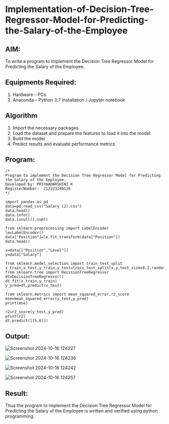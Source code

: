 # Implementation-of-Decision-Tree-Regressor-Model-for-Predicting-the-Salary-of-the-Employee

## AIM:
To write a program to implement the Decision Tree Regressor Model for Predicting the Salary of the Employee.

## Equipments Required:
1. Hardware – PCs
2. Anaconda – Python 3.7 Installation / Jupyter notebook

## Algorithm
1. Import the necessary packages
2. Load the dataset and prepare the features to load it into the model
3. Build the model
4. Predict results and evaluate performance metrics

## Program:
```
/*
Program to implement the Decision Tree Regressor Model for Predicting the Salary of the Employee.
Developed by: PRIYAADARSHINI K
RegisterNumber:  212223240126
*/

import pandas as pd
data=pd.read_csv("Salary (2).csv")
data.head()
data.info()
data.isnull().sum()

from sklearn.preprocessing import LabelEncoder
le=LabelEncoder()
data["Position"]=le.fit_transform(data["Position"])
data.head()

x=data[["Position","Level"]]
y=data["Salary"]

from sklearn.model_selection import train_test_split
x_train,x_test,y_train,y_test=train_test_split(x,y,test_size=0.2,random_state=2)
from sklearn.tree import DecisionTreeRegressor
dt=DecisionTreeRegressor()
dt.fit(x_train,y_train)
y_pred=dt.predict(x_test)

from sklearn.metrics import mean_squared_error,r2_score
mse=mean_squared_error(y_test,y_pred)
print(mse)

r2=r2_score(y_test,y_pred)
print(r2)
dt.predict([[5,6]])
```

## Output:
![Screenshot 2024-10-16 124227](https://github.com/user-attachments/assets/bf2e5f6e-f2b0-4af4-9317-1172fbed80f4)

![Screenshot 2024-10-16 124236](https://github.com/user-attachments/assets/112cad82-92c2-4ec7-8ad8-c3340c67df55)

![Screenshot 2024-10-16 124242](https://github.com/user-attachments/assets/4cc7af17-2aa2-4af4-8749-7b722814f8bb)

![Screenshot 2024-10-16 124257](https://github.com/user-attachments/assets/286a2299-2196-428e-b123-7fb38c62fdf2)


## Result:
Thus the program to implement the Decision Tree Regressor Model for Predicting the Salary of the Employee is written and verified using python programming.
